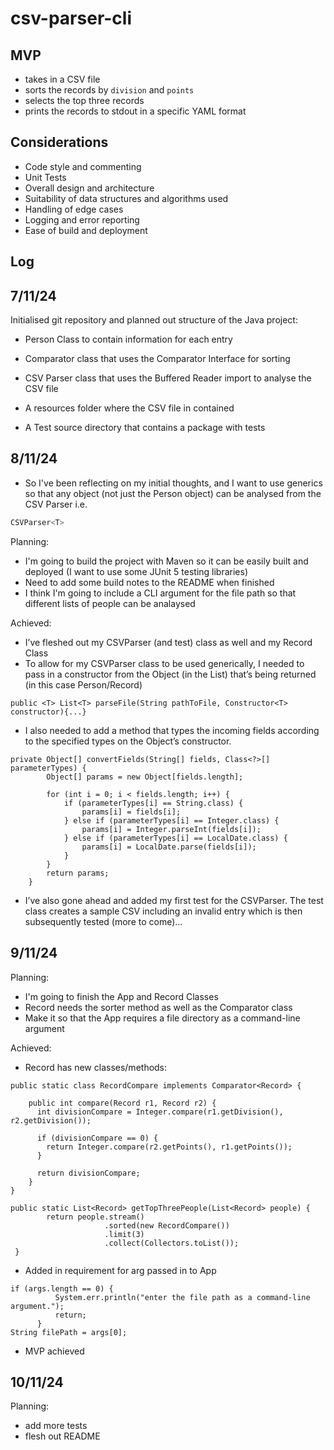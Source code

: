 # csv-parser-cli

## MVP

* takes in a CSV file
* sorts the records by `division` and `points`
* selects the top three records
* prints the records to stdout in a specific YAML format

## Considerations

* Code style and commenting
* Unit Tests
* Overall design and architecture
* Suitability of data structures and algorithms used
* Handling of edge cases
* Logging and error reporting
* Ease of build and deployment

## Log

## 7/11/24
Initialised git repository and planned out structure of the Java project:
- Person Class to contain information for each entry
- Comparator class that uses the Comparator Interface for sorting
- CSV Parser class that uses the Buffered Reader import to analyse the CSV file
- A resources folder where the CSV file in contained

- A Test source directory that contains a package with tests

## 8/11/24
* So I've been reflecting on my initial thoughts, and I want to use generics so that any object (not just the Person object) can be analysed from the CSV Parser i.e.
```java
CSVParser<T>
```
Planning:
* I'm going to build the project with Maven so it can be easily built and deployed (I want to use some JUnit 5 testing libraries)
* Need to add some build notes to the README when finished
* I think I'm going to include a CLI argument for the file path so that different lists of people can be analaysed

Achieved:
* I’ve fleshed out my CSVParser (and test) class as well and my Record Class
* To allow for my CSVParser class to be used generically, I needed to pass in a constructor from the Object (in the List) that’s being returned (in this case Person/Record)
```
public <T> List<T> parseFile(String pathToFile, Constructor<T> constructor){...}
```
* I also needed to add a method that types the incoming fields according to the specified types on the Object’s constructor.
```
private Object[] convertFields(String[] fields, Class<?>[] parameterTypes) {
        Object[] params = new Object[fields.length];

        for (int i = 0; i < fields.length; i++) {
            if (parameterTypes[i] == String.class) {
                params[i] = fields[i];
            } else if (parameterTypes[i] == Integer.class) {
                params[i] = Integer.parseInt(fields[i]);
            } else if (parameterTypes[i] == LocalDate.class) {
                params[i] = LocalDate.parse(fields[i]);
            }
        }
        return params;
    }
```
* I’ve also gone ahead and added my first test for the CSVParser. The test class creates a sample CSV including an invalid entry which is then subsequently tested (more to come)…

## 9/11/24
Planning:
* I'm going to finish the App and Record Classes
* Record needs the sorter method as well as the Comparator class
* Make it so that the App requires a file directory as a command-line argument

Achieved:
* Record has new classes/methods:
```
public static class RecordCompare implements Comparator<Record> {
        
    public int compare(Record r1, Record r2) {
      int divisionCompare = Integer.compare(r1.getDivision(), r2.getDivision());
            
      if (divisionCompare == 0) {
        return Integer.compare(r2.getPoints(), r1.getPoints());  
      }
            
      return divisionCompare;
    }
}
```
```
public static List<Record> getTopThreePeople(List<Record> people) {
        return people.stream()
                     .sorted(new RecordCompare())  
                     .limit(3)                        
                     .collect(Collectors.toList());
 }
```
* Added in requirement for arg passed in to App
```
if (args.length == 0) {
          System.err.println("enter the file path as a command-line argument.");
          return;
      }
String filePath = args[0];
```
* MVP achieved

## 10/11/24
Planning:
* add more tests
* flesh out README 
